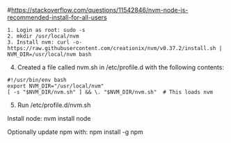#https://stackoverflow.com/questions/11542846/nvm-node-js-recommended-install-for-all-users

```
1. Login as root: sudo -s
2. mkdir /usr/local/nvm
3. Install nvm: curl -o- https://raw.githubusercontent.com/creationix/nvm/v0.37.2/install.sh |   NVM_DIR=/usr/local/nvm bash
```
4. Created a file called nvm.sh in /etc/profile.d with the following contents: 
```
#!/usr/bin/env bash
export NVM_DIR="/usr/local/nvm"
[ -s "$NVM_DIR/nvm.sh" ] && \. "$NVM_DIR/nvm.sh"  # This loads nvm
```
5. Run /etc/profile.d/nvm.sh

Install node: nvm install node

Optionally update npm with: npm install -g npm
```
